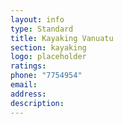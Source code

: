 ```yaml
---
layout: info
type: Standard
title: Kayaking Vanuatu
section: kayaking
logo: placeholder
ratings:
phone: "7754954"
email:
address:
description:
---
```

